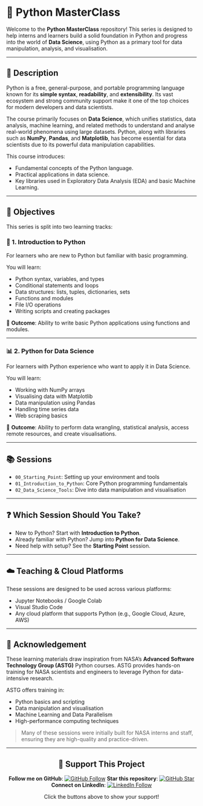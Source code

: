 # 🐍 Python MasterClass

Welcome to the **Python MasterClass** repository! This series is designed to help interns and learners build a solid foundation in Python and progress into the world of **Data Science**, using Python as a primary tool for data manipulation, analysis, and visualisation.

---

## 📘 Description

Python is a free, general-purpose, and portable programming language known for its **simple syntax**, **readability**, and **extensibility**. Its vast ecosystem and strong community support make it one of the top choices for modern developers and data scientists.

The course primarily focuses on **Data Science**, which unifies statistics, data analysis, machine learning, and related methods to understand and analyse real-world phenomena using large datasets. Python, along with libraries such as **NumPy**, **Pandas**, and **Matplotlib**, has become essential for data scientists due to its powerful data manipulation capabilities.

This course introduces:
- Fundamental concepts of the Python language.
- Practical applications in data science.
- Key libraries used in Exploratory Data Analysis (EDA) and basic Machine Learning.

---

## 🎯 Objectives

This series is split into two learning tracks:

### 🔰 1. Introduction to Python
For learners who are new to Python but familiar with basic programming.

You will learn:
- Python syntax, variables, and types  
- Conditional statements and loops  
- Data structures: lists, tuples, dictionaries, sets  
- Functions and modules  
- File I/O operations  
- Writing scripts and creating packages  

📌 **Outcome**: Ability to write basic Python applications using functions and modules.

---

### 📊 2. Python for Data Science  
For learners with Python experience who want to apply it in Data Science.

You will learn:
- Working with NumPy arrays  
- Visualising data with Matplotlib  
- Data manipulation using Pandas  
- Handling time series data  
- Web scraping basics  

📌 **Outcome**: Ability to perform data wrangling, statistical analysis, access remote resources, and create visualisations.

---

## 📚 Sessions

- `00_Starting_Point`: Setting up your environment and tools  
- `01_Introduction_to_Python`: Core Python programming fundamentals  
- `02_Data_Science_Tools`: Dive into data manipulation and visualisation  

---

## ❓ Which Session Should You Take?

- New to Python? Start with **Introduction to Python**.  
- Already familiar with Python? Jump into **Python for Data Science**.  
- Need help with setup? See the **Starting Point** session.  

---

## ☁️ Teaching & Cloud Platforms

These sessions are designed to be used across various platforms:
- Jupyter Notebooks / Google Colab  
- Visual Studio Code  
- Any cloud platform that supports Python (e.g., Google Cloud, Azure, AWS)

---

## 🙌 Acknowledgement

These learning materials draw inspiration from NASA’s **Advanced Software Technology Group (ASTG)** Python courses. ASTG provides hands-on training for NASA scientists and engineers to leverage Python for data-intensive research.

ASTG offers training in:
- Python basics and scripting  
- Data manipulation and visualisation  
- Machine Learning and Data Parallelism  
- High-performance computing techniques  

> Many of these sessions were initially built for NASA interns and staff, ensuring they are high-quality and practice-driven.

---

<div align="center">


## 🌟 Support This Project
**Follow me on GitHub**: [![GitHub Follow](https://img.shields.io/github/followers/Harrypatria?style=social)](https://github.com/Harrypatria?tab=followers)
**Star this repository**: [![GitHub Star](https://img.shields.io/github/stars/Harrypatria/SQLite_Advanced_Tutorial_Google_Colab?style=social)](https://github.com/Harrypatria/SQLite_Advanced_Tutorial_Google_Colab/stargazers)
**Connect on LinkedIn**: [![LinkedIn Follow](https://img.shields.io/badge/LinkedIn-0077B5?style=for-the-badge&logo=linkedin&logoColor=white)](https://www.linkedin.com/in/harry-patria/)

Click the buttons above to show your support!

</div>
